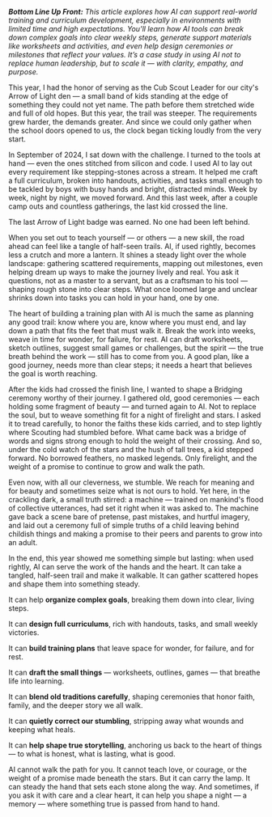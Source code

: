 _**Bottom Line Up Front:**_ _This article explores how AI can support real-world training and curriculum development, especially in environments with limited time and high expectations. You’ll learn how AI tools can break down complex goals into clear weekly steps, generate support materials like worksheets and activities, and even help design ceremonies or milestones that reflect your values. It’s a case study in using AI not to replace human leadership, but to scale it — with clarity, empathy, and purpose._

  

This year, I had the honor of serving as the Cub Scout Leader for our city's Arrow of Light den — a small band of kids standing at the edge of something they could not yet name. The path before them stretched wide and full of old hopes. But this year, the trail was steeper. The requirements grew harder, the demands greater. And since we could only gather when the school doors opened to us, the clock began ticking loudly from the very start.

  

In September of 2024, I sat down with the challenge. I turned to the tools at hand — even the ones stitched from silicon and code. I used AI to lay out every requirement like stepping-stones across a stream. It helped me craft a full curriculum, broken into handouts, activities, and tasks small enough to be tackled by boys with busy hands and bright, distracted minds. Week by week, night by night, we moved forward. And this last week, after a couple camp outs and countless gatherings, the last kid crossed the line. 

  

The last Arrow of Light badge was earned. No one had been left behind.

When you set out to teach yourself — or others — a new skill, the road ahead can feel like a tangle of half-seen trails. AI, if used rightly, becomes less a crutch and more a lantern. It shines a steady light over the whole landscape: gathering scattered requirements, mapping out milestones, even helping dream up ways to make the journey lively and real. You ask it questions, not as a master to a servant, but as a craftsman to his tool — shaping rough stone into clear steps. What once loomed large and unclear shrinks down into tasks you can hold in your hand, one by one.

  

The heart of building a training plan with AI is much the same as planning any good trail: know where you are, know where you must end, and lay down a path that fits the feet that must walk it. Break the work into weeks, weave in time for wonder, for failure, for rest. AI can draft worksheets, sketch outlines, suggest small games or challenges, but the spirit — the true breath behind the work — still has to come from you. A good plan, like a good journey, needs more than clear steps; it needs a heart that believes the goal is worth reaching.

  

After the kids had crossed the finish line, I wanted to shape a Bridging ceremony worthy of their journey. I gathered old, good ceremonies — each holding some fragment of beauty — and turned again to AI. Not to replace the soul, but to weave something fit for a night of firelight and stars. I asked it to tread carefully, to honor the faiths these kids carried, and to step lightly where Scouting had stumbled before. What came back was a bridge of words and signs strong enough to hold the weight of their crossing. And so, under the cold watch of the stars and the hush of tall trees, a kid stepped forward. No borrowed feathers, no masked legends. Only firelight, and the weight of a promise to continue to grow and walk the path.

  

Even now, with all our cleverness, we stumble. We reach for meaning and for beauty and sometimes seize what is not ours to hold. Yet here, in the crackling dark, a small truth stirred: a machine — trained on mankind's flood of collective utterances, had set it right when it was asked to. The machine gave back a scene bare of pretense, past mistakes, and hurtful imagery, and laid out a ceremony full of simple truths of a child leaving behind childish things and making a promise to their peers and parents to grow into an adult.

  

In the end, this year showed me something simple but lasting: when used rightly, AI can serve the work of the hands and the heart. It can take a tangled, half-seen trail and make it walkable. It can gather scattered hopes and shape them into something steady.

  

It can help **organize complex goals**, breaking them down into clear, living steps.

It can **design full curriculums**, rich with handouts, tasks, and small weekly victories.

It can **build training plans** that leave space for wonder, for failure, and for rest.

It can **draft the small things** — worksheets, outlines, games — that breathe life into learning.

It can **blend old traditions carefully**, shaping ceremonies that honor faith, family, and the deeper story we all walk.

It can **quietly correct our stumbling**, stripping away what wounds and keeping what heals.

It can **help shape true storytelling**, anchoring us back to the heart of things — to what is honest, what is lasting, what is good.

  

AI cannot walk the path for you. It cannot teach love, or courage, or the weight of a promise made beneath the stars. But it can carry the lamp. It can steady the hand that sets each stone along the way. And sometimes, if you ask it with care and a clear heart, it can help you shape a night — a memory — where something true is passed from hand to hand.